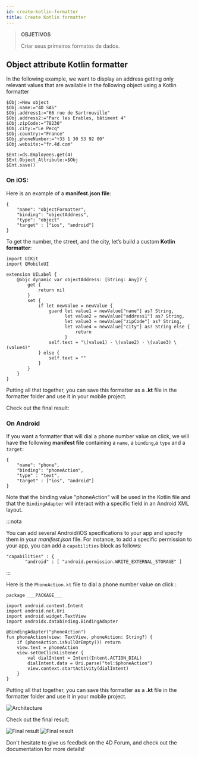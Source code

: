 ```yaml
---
id: create-kotlin-formatter
title: Create Kotlin formatter
---
```


> **OBJETIVOS**
> 
> Criar seus primeiros formatos de dados.


## Object attribute Kotlin formatter

In the following example, we want to display an address getting only relevant values that are available in the following object using a Kotlin formatter

```4d 
$Obj:=New object 
$Obj.name:="4D SAS" 
$Obj.address1:="66 rue de Sartrouville" 
$Obj.address2:="Parc les Erables, bâtiment 4" 
$Obj.zipCode:="78230" 
$Obj.city:="Le Pecq" 
$Obj.country:="France" 
$Obj.phoneNumber:="+33 1 30 53 92 00" 
$Obj.website:="fr.4d.com"

$Ent:=ds.Employees.get(4)
$Ent.Object_Attribute:=$Obj
$Ent.save()

```
### On iOS:

Here is an example of a **manifest.json file**:

```4d
{
    "name": "objectFormatter",
    "binding": "objectAddress",
    "type": "object" 
    "target" : ["ios", "android"]
}

```

To get the number, the street, and the city, let’s build a custom **Kotlin formatter**:

```4d 
import UIKit
import QMobileUI

extension UILabel {
    @objc dynamic var objectAddress: [String: Any]? {
        get {
            return nil
        }
        set {
            if let newValue = newValue {
                guard let value1 = newValue["name"] as? String,
                      let value2 = newValue["address1"] as? String,
                      let value3 = newValue["zipCode"] as? String,
                      let value4 = newValue["city"] as? String else {
                          return
                      }
                self.text = "\(value1) - \(value2) - \(value3) \(value4)"
            } else {
                self.text = ""
            }
        }
    }
}
```

Putting all that together, you can save this formatter as a **.kt** file in the formatter folder and use it in your mobile project.


Check out the final result:


### On Android

If you want a formatter that will dial a phone number value on click, we will have the following **manifest file** containing a `name`, a `binding`,a `type` and a `target`:

```4d
{
    "name": "phone",
    "binding": "phoneAction",
    "type" : "text",
    "target" : ["ios", "android"]
}
```

Note that the binding value "phoneAction" will be used in the Kotlin file and that the `BindingAdapter` will interact with a specific field in an Android XML layout.

:::nota

You can add several Android/iOS specifications to your app and specify them in your *manifest.json* file. For instance, to add a specific permission to your app, you can add a `capabilities` block as follows:

 ```4d
 "capabilities" : {
        "android" : [ "android.permission.WRITE_EXTERNAL_STORAGE" ]
```

:::

Here is the `PhoneAction.kt` file to dial a phone number value on click :

```4d
package ___PACKAGE___

import android.content.Intent
import android.net.Uri
import android.widget.TextView
import androidx.databinding.BindingAdapter

@BindingAdapter("phoneAction")
fun phoneAction(view: TextView, phoneAction: String?) {
    if (phoneAction.isNullOrEmpty()) return
    view.text = phoneAction
    view.setOnClickListener {
        val dialIntent = Intent(Intent.ACTION_DIAL)
        dialIntent.data = Uri.parse("tel:$phoneAction")
        view.context.startActivity(dialIntent)
    }
}
```
Putting all that together, you can save this formatter as a **.kt** file in the formatter folder and use it in your mobile project.

![Architecture](img/phoneAction_dir.png)

Check out the final result:

![Final result](img/phoneAction_dial.png) ![Final result](img/phoneActionForm.png)

Don't hesitate to give us feedbck on the 4D Forum, and check out the documentation for more details!